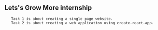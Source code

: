 ## Lets's Grow More internship
       Task 1 is about creating a single page website.
       Task 2 is about creating a web application using create-react-app.
